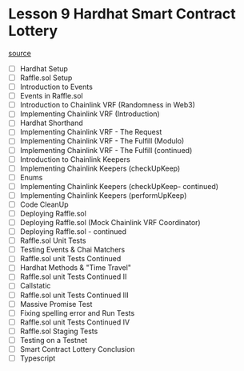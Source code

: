 # Lesson 9 Hardhat Smart Contract Lottery
[source](https://www.youtube.com/watch?v=gyMwXuJrbJQ&t=43200s)
- [ ] Hardhat Setup
- [ ] Raffle.sol Setup
- [ ] Introduction to Events
- [ ] Events in Raffle.sol
- [ ] Introduction to Chainlink VRF (Randomness in Web3)
- [ ] Implementing Chainlink VRF (Introduction)
- [ ] Hardhat Shorthand
- [ ] Implementing Chainlink VRF - The Request
- [ ] Implementing Chainlink VRF - The Fulfill (Modulo)
- [ ] Implementing Chainlink VRF - The Fulfill (continued)
- [ ] Introduction to Chainlink Keepers
- [ ] Implementing Chainlink Keepers (checkUpKeep)
- [ ] Enums
- [ ] Implementing Chainlink Keepers (checkUpKeep- continued)
- [ ] Implementing Chainlink Keepers (performUpKeep)
- [ ] Code CleanUp
- [ ] Deploying Raffle.sol
- [ ] Deploying Raffle.sol (Mock Chainlink VRF Coordinator)
- [ ] Deploying Raffle.sol - continued
- [ ] Raffle.sol Unit Tests
- [ ] Testing Events & Chai Matchers
- [ ] Raffle.sol unit Tests Continued
- [ ] Hardhat Methods & "Time Travel"
- [ ] Raffle.sol unit Tests Continued II
- [ ] Callstatic
- [ ] Raffle.sol unit Tests Continued III
- [ ] Massive Promise Test
- [ ] Fixing spelling error and Run Tests
- [ ] Raffle.sol unit Tests  Continued IV
- [ ] Raffle.sol Staging Tests
- [ ] Testing on a Testnet
- [ ] Smart Contract Lottery Conclusion
- [ ] Typescript
